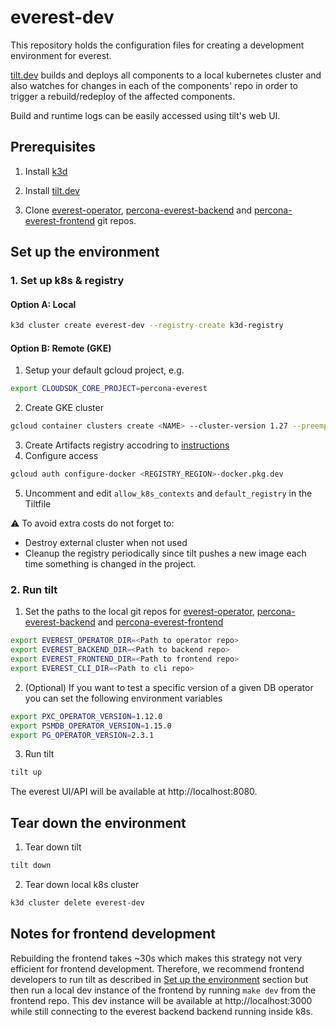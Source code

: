 # everest-dev

This repository holds the configuration files for creating a development
environment for everest.

[tilt.dev](https://docs.tilt.dev/install.html) builds and deploys all
components to a local kubernetes cluster and also watches for changes in each
of the components' repo in order to trigger a rebuild/redeploy of the affected
components.

Build and runtime logs can be easily accessed using tilt's web UI.

## Prerequisites

1. Install [k3d](https://k3d.io)

2. Install [tilt.dev](https://docs.tilt.dev/install.html)

3. Clone [everest-operator](https://github.com/percona/everest-operator),
   [percona-everest-backend](https://github.com/percona/percona-everest-backend)
   and
   [percona-everest-frontend](https://github.com/percona/percona-everest-frontend)
   git repos.

## Set up the environment

### 1. Set up k8s & registry   
#### Option A: Local  
```sh
k3d cluster create everest-dev --registry-create k3d-registry
```  
#### Option B: Remote (GKE)  
1. Setup your default gcloud project, e.g.  
```sh
export CLOUDSDK_CORE_PROJECT=percona-everest
```  
2. Create GKE cluster  
```sh
gcloud container clusters create <NAME> --cluster-version 1.27 --preemptible --machine-type n1-standard-4  --num-nodes=3 --zone=europe-west1-c --labels delete-cluster-after-hours=12 --no-enable-autoupgrade
```  
3. Create Artifacts registry accodring to [instructions](https://cloud.google.com/artifact-registry/docs/docker/store-docker-container-images#create)  
4. Configure access  
```sh
gcloud auth configure-docker <REGISTRY_REGION>-docker.pkg.dev
```
5. Uncomment and edit `allow_k8s_contexts` and `default_registry` in the Tiltfile

⚠️ To avoid extra costs do not forget to:
- Destroy external cluster when not used
- Cleanup the registry periodically since tilt pushes a new image each time something is changed in the project. 


### 2. Run tilt
1. Set the paths to the local git repos for [everest-operator](https://github.com/percona/everest-operator), [percona-everest-backend](https://github.com/percona/percona-everest-backend) and [percona-everest-frontend](https://github.com/percona/percona-everest-frontend)
```sh
export EVEREST_OPERATOR_DIR=<Path to operator repo>
export EVEREST_BACKEND_DIR=<Path to backend repo>
export EVEREST_FRONTEND_DIR=<Path to frontend repo>
export EVEREST_CLI_DIR=<Path to cli repo>
```

2. (Optional) If you want to test a specific version of a given DB operator you can set the following environment variables
```sh
export PXC_OPERATOR_VERSION=1.12.0
export PSMDB_OPERATOR_VERSION=1.15.0
export PG_OPERATOR_VERSION=2.3.1
```

3. Run tilt
```sh
tilt up
```

The everest UI/API will be available at http://localhost:8080.

## Tear down the environment

1. Tear down tilt
```sh
tilt down
```

2. Tear down local k8s cluster
```sh
k3d cluster delete everest-dev
```

## Notes for frontend development

Rebuilding the frontend takes ~30s which makes this strategy not very efficient
for frontend development. Therefore, we recommend frontend developers to run
tilt as described in [Set up the environment](#set-up-the-environment) section
but then run a local dev instance of the frontend by running `make dev` from
the frontend repo. This dev instance will be available at http://localhost:3000
while still connecting to the everest backend backend running inside k8s.
